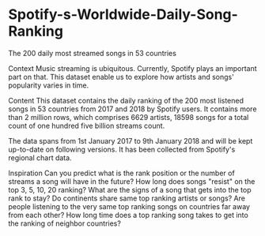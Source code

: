 # Spotify-s-Worldwide-Daily-Song-Ranking
The 200 daily most streamed songs in 53 countries


Context
Music streaming is ubiquitous. Currently, Spotify plays an important part on that. This dataset enable us to explore how artists and songs' popularity varies in time.

Content
This dataset contains the daily ranking of the 200 most listened songs in 53 countries from 2017 and 2018 by Spotify users. It contains more than 2 million rows, which comprises 6629 artists, 18598 songs for a total count of one hundred five billion streams count.

The data spans from 1st January 2017 to 9th January 2018 and will be kept up-to-date on following versions. It has been collected from Spotify's regional chart data.

Inspiration
Can you predict what is the rank position or the number of streams a song will have in the future?
How long does songs "resist" on the top 3, 5, 10, 20 ranking?
What are the signs of a song that gets into the top rank to stay?
Do continents share same top ranking artists or songs?
Are people listening to the very same top ranking songs on countries far away from each other?
How long time does a top ranking song takes to get into the ranking of neighbor countries?
